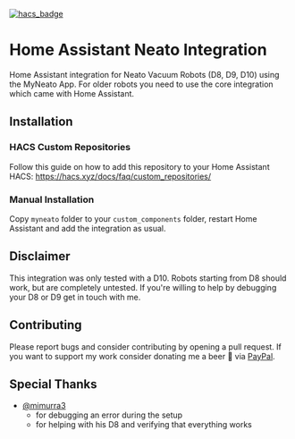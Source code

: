 [![hacs_badge](https://img.shields.io/badge/HACS-Custom-41BDF5.svg?style=for-the-badge)](https://github.com/hacs/integration)

# Home Assistant Neato Integration

Home Assistant integration for Neato Vacuum Robots (D8, D9, D10) using 
the MyNeato App. For older robots you need to use the core
integration which came with Home Assistant.

## Installation

### HACS Custom Repositories

Follow this guide on how to add this repository to 
your Home Assistant HACS: https://hacs.xyz/docs/faq/custom_repositories/

### Manual Installation

Copy `myneato` folder to your `custom_components` folder, restart 
Home Assistant and add the integration as usual.

## Disclaimer

This integration was only tested with a D10. Robots starting from 
D8 should work, but are completely untested. If you're willing to
help by debugging your D8 or D9 get in touch with me.

## Contributing

Please report bugs and consider contributing by opening a pull 
request. If you want to support my work consider donating me 
a beer 🍻 via [PayPal](https://paypal.me/BenjaminPaap).

## Special Thanks

- [@mimurra3](https://www.reddit.com/user/mimurra3) 
  - for debugging an error during the setup 
  - for helping with his D8 and verifying that everything works
